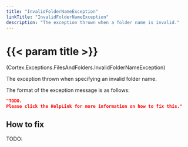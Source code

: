 ```yaml
---
title: "InvalidFolderNameException"
linkTitle: "InvalidFolderNameException"
description: "The exception thrown when a folder name is invalid."
---
```


# {{< param title >}}

<p class="namespace">(Cortex.Exceptions.FilesAndFolders.InvalidFolderNameException)</p>

The exception thrown when specifying an invalid folder name.

The format of the exception message is as follows:

```json
"TODO.
Please click the HelpLink for more information on how to fix this."
```

## How to fix

TODO:
